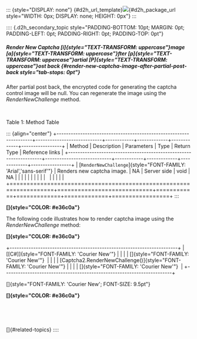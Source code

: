 ::: {style="DISPLAY: none"}
[](ms-xhelp:///?Id=d2h_url_template){#d2h_url_template}![](!package_url!){#d2h_package_url style="WIDTH: 0px; DISPLAY: none; HEIGHT: 0px"}
:::

:::: {.d2h_secondary_topic style="PADDING-BOTTOM: 10pt; MARGIN: 0pt; PADDING-LEFT: 0pt; PADDING-RIGHT: 0pt; PADDING-TOP: 0pt"}
##### Render New Captcha [i]{style="TEXT-TRANSFORM: uppercase"}mage [a]{style="TEXT-TRANSFORM: uppercase"}fter [p]{style="TEXT-TRANSFORM: uppercase"}artial [P]{style="TEXT-TRANSFORM: uppercase"}ost back {#render-new-captcha-image-after-partial-post-back style="tab-stops: 0pt"}

After partial post back, the encrypted code for generating the captcha control image will be null. You can regenerate the image using the *RenderNewChallenge* method.

 

Table 1: Method Table

::: {align="center"}
+-------------------------------------------------------------------+----------------------------+------------+-------------+-------------+-----------------+
| Method                                                            | Description                | Parameters | Type        | Return Type | Reference links |
+-------------------------------------------------------------------+----------------------------+------------+-------------+-------------+-----------------+
| [`RenderNewChallenge`]{style="FONT-FAMILY: 'Arial','sans-serif'"} | Renders new captcha image. | NA         | Server side | void        | NA              |
|                                                                   |                            |            |             |             |                 |
|                                                                   |                            |            |             |             |                 |
+===================================================================+============================+============+=============+=============+=================+
:::

**[]{style="COLOR: #e36c0a"}** 

The following code illustrates how to render captcha image using the *RenderNewChallenge* method:

**[]{style="COLOR: #e36c0a"}** 

+-----------------------------------------------------------------------+
| [\[C#\]]{style="FONT-FAMILY: 'Courier New'"}                          |
|                                                                       |
| []{style="FONT-FAMILY: 'Courier New'"}                                |
|                                                                       |
| [Captcha2.RenderNewChallenge()]{style="FONT-FAMILY: 'Courier New'"}   |
|                                                                       |
| []{style="FONT-FAMILY: 'Courier New'"}                                |
+-----------------------------------------------------------------------+

[]{style="FONT-FAMILY: 'Courier New'; FONT-SIZE: 9.5pt"} 

**[]{style="COLOR: #e36c0a"}** 

 

 

[]{#related-topics}
::::
